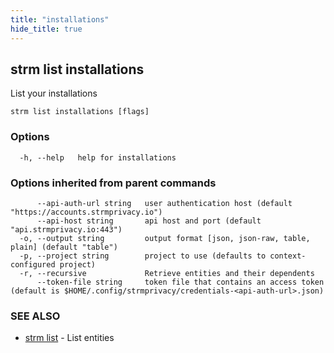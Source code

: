 ```yaml
---
title: "installations"
hide_title: true
---
```

## strm list installations

List your installations

```
strm list installations [flags]
```

### Options

```
  -h, --help   help for installations
```

### Options inherited from parent commands

```
      --api-auth-url string   user authentication host (default "https://accounts.strmprivacy.io")
      --api-host string       api host and port (default "api.strmprivacy.io:443")
  -o, --output string         output format [json, json-raw, table, plain] (default "table")
  -p, --project string        project to use (defaults to context-configured project)
  -r, --recursive             Retrieve entities and their dependents
      --token-file string     token file that contains an access token (default is $HOME/.config/strmprivacy/credentials-<api-auth-url>.json)
```

### SEE ALSO

* [strm list](docs/04-reference/01-cli-reference/strm/list/index.md)	 - List entities

